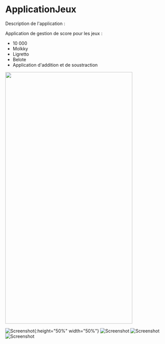# ApplicationJeux

Description de l'application : 

Application de gestion de score pour les jeux : 
  - 10 000
  - Molkky 
  - Ligretto 
  - Belote
  - Application d'addition et de soustraction
  
  <img src="https://github.com/emilienTETU/ApplicationJeux/blob/master/ImageReadMe/Screenshot_20200731_140719_com.e.jeux.jpg" width="400" height="790">
  
 ![Screenshot](https://github.com/emilienTETU/ApplicationJeux/blob/master/ImageReadMe/Screenshot_20200731_140719_com.e.jeux.jpg){:height="50%" width="50%"}
 ![Screenshot](https://github.com/emilienTETU/ApplicationJeux/blob/master/ImageReadMe/Screenshot_20200731_140745_com.e.jeux.jpg)
 ![Screenshot](https://github.com/emilienTETU/ApplicationJeux/blob/master/ImageReadMe/Screenshot_20200731_140754_com.e.jeux.jpg)
 ![Screenshot](https://github.com/emilienTETU/ApplicationJeux/blob/master/ImageReadMe/Screenshot_20200731_140803_com.e.jeux.jpg)
